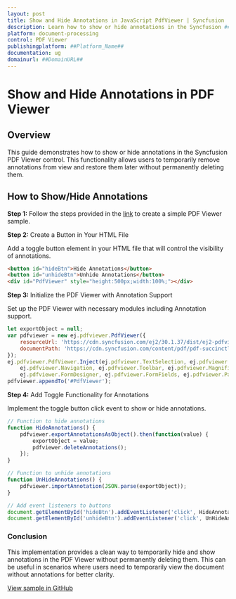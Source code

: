 ```yaml
---
layout: post
title: Show and Hide Annotations in JavaScript PdfViewer | Syncfusion
description: Learn how to show or hide annotations in the Syncfusion ##Platform_Name## PdfViewer control of Syncfusion Essential JS 2 and more.
platform: document-processing
control: PDF Viewer
publishingplatform: ##Platform_Name##
documentation: ug
domainurl: ##DomainURL##
---
```


# Show and Hide Annotations in PDF Viewer

## Overview

This guide demonstrates how to show or hide annotations in the Syncfusion PDF Viewer control. This functionality allows users to temporarily remove annotations from view and restore them later without permanently deleting them.

## How to Show/Hide Annotations

**Step 1:** Follow the steps provided in the [link](https://help.syncfusion.com/document-processing/pdf/pdf-viewer/javascript-es5/getting-started) to create a simple PDF Viewer sample.

**Step 2:** Create a Button in Your HTML File

Add a toggle button element in your HTML file that will control the visibility of annotations.

```html
<button id="hideBtn">Hide Annotations</button>
<button id="unhideBtn">Unhide Annotations</button>
<div id="PdfViewer" style="height:500px;width:100%;"></div>
```
**Step 3:** Initialize the PDF Viewer with Annotation Support

Set up the PDF Viewer with necessary modules including Annotation support.

```js
let exportObject = null;
var pdfviewer = new ej.pdfviewer.PdfViewer({
    resourceUrl: 'https://cdn.syncfusion.com/ej2/30.1.37/dist/ej2-pdfviewer-lib',
    documentPath: 'https://cdn.syncfusion.com/content/pdf/pdf-succinctly.pdf',
});
ej.pdfviewer.PdfViewer.Inject(ej.pdfviewer.TextSelection, ej.pdfviewer.TextSearch, ej.pdfviewer.Print,
    ej.pdfviewer.Navigation, ej.pdfviewer.Toolbar, ej.pdfviewer.Magnification, ej.pdfviewer.Annotation,
    ej.pdfviewer.FormDesigner, ej.pdfviewer.FormFields, ej.pdfviewer.PageOrganizer);
pdfviewer.appendTo('#PdfViewer');
```
**Step 4:** Add Toggle Functionality for Annotations

Implement the toggle button click event to show or hide annotations.

```js
// Function to hide annotations
function HideAnnotations() {
    pdfviewer.exportAnnotationsAsObject().then(function(value) {
        exportObject = value;
        pdfviewer.deleteAnnotations();
    });
}

// Function to unhide annotations
function UnHideAnnotations() {
    pdfviewer.importAnnotation(JSON.parse(exportObject));
}

// Add event listeners to buttons
document.getElementById('hideBtn').addEventListener('click', HideAnnotations);
document.getElementById('unhideBtn').addEventListener('click', UnHideAnnotations);
```
### Conclusion

This implementation provides a clean way to temporarily hide and show annotations in the PDF Viewer without permanently deleting them. This can be useful in scenarios where users need to temporarily view the document without annotations for better clarity.

[View sample in GitHub](https://github.com/SyncfusionExamples/javascript-pdf-viewer-examples/tree/master/How%20to)